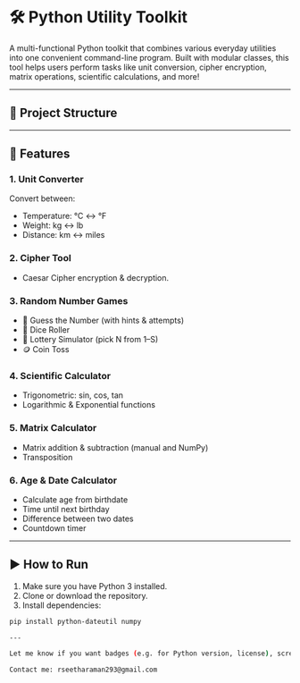 # 🛠️ Python Utility Toolkit

A multi-functional Python toolkit that combines various everyday utilities into one convenient command-line program. Built with modular classes, this tool helps users perform tasks like unit conversion, cipher encryption, matrix operations, scientific calculations, and more!

---

## 📂 Project Structure


---

## 🧰 Features

### 1. **Unit Converter**
Convert between:
- Temperature: °C ↔ °F
- Weight: kg ↔ lb
- Distance: km ↔ miles

### 2. **Cipher Tool**
- Caesar Cipher encryption & decryption.

### 3. **Random Number Games**
- 🎲 Guess the Number (with hints & attempts)
- 🎲 Dice Roller
- 🎯 Lottery Simulator (pick N from 1–S)
- 🪙 Coin Toss

### 4. **Scientific Calculator**
- Trigonometric: sin, cos, tan
- Logarithmic & Exponential functions

### 5. **Matrix Calculator**
- Matrix addition & subtraction (manual and NumPy)
- Transposition

### 6. **Age & Date Calculator**
- Calculate age from birthdate
- Time until next birthday
- Difference between two dates
- Countdown timer

---

## ▶️ How to Run

1. Make sure you have Python 3 installed.
2. Clone or download the repository.
3. Install dependencies:

```bash
pip install python-dateutil numpy

---

Let me know if you want badges (e.g. for Python version, license), screenshots, or instructions for packaging this as an installable module or EXE.

Contact me: rseetharaman293@gmail.com